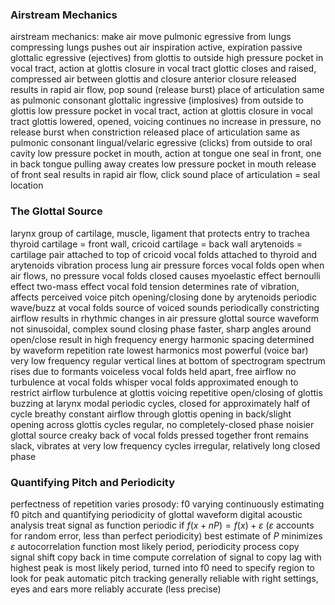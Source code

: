 ### Airstream Mechanics
airstream mechanics: make air move
	pulmonic egressive
		from lungs
		compressing lungs pushes out air
		inspiration active, expiration passive
	glottalic egressive (ejectives)
		from glottis to outside
		high pressure pocket in vocal tract, action at glottis
			closure in vocal tract
			glottic closes and raised, compressed air between glottis and closure
			anterior closure released results in rapid air flow, pop sound (release burst)
		place of articulation same as pulmonic consonant
	glottalic ingressive (implosives)
		from outside to glottis
		low pressure pocket in vocal tract, action at glottis
			closure in vocal tract
			glottis lowered, opened, voicing continues
			no increase in pressure, no release burst when constriction released
		place of articulation same as pulmonic consonant
	lingual/velaric egressive (clicks)
		from outside to oral cavity
		low pressure pocket in mouth, action at tongue
			one seal in front, one in back
			tongue pulling away creates low pressure pocket in mouth
			release of front seal results in rapid air flow, click sound
		place of articulation = seal location
### The Glottal Source
larynx
	group of cartilage, muscle, ligament that protects entry to trachea
	thyroid cartilage = front wall, cricoid cartilage = back wall
	arytenoids = cartilage pair attached to top of cricoid
	vocal folds attached to thyroid and arytenoids
		vibration
			process
				lung air pressure forces vocal folds open
				when air flows, no pressure
				vocal folds closed
			causes
				myoelastic effect
				bernoulli effect
				two-mass effect
		vocal fold tension determines rate of vibration, affects perceived voice pitch
		opening/closing done by arytenoids
		periodic wave/buzz at vocal folds source of voiced sounds
			periodically constricting airflow results in rhythmic changes in air pressure
glottal source waveform
	not sinusoidal, complex sound
	closing phase faster, sharp angles around open/close result in high frequency energy
	harmonic spacing determined by waveform repetition rate
		lowest harmonics most powerful (voice bar)
			very low frequency regular vertical lines at bottom of spectrogram
	spectrum rises due to formants
voiceless
	vocal folds held apart, free airflow
	no turbulence at vocal folds
whisper
	vocal folds approximated enough to restrict airflow
	turbulence at glottis
voicing
	repetitive open/closing of glottis
	buzzing at larynx
	modal
		periodic cycles, closed for approximately half of cycle
	breathy
		constant airflow through glottis
		opening in back/slight opening across glottis
		cycles regular, no completely-closed phase
		noisier glottal source
	creaky
		back of vocal folds pressed together
		front remains slack, vibrates at very low frequency
		cycles irregular, relatively long closed phase
### Quantifying Pitch and Periodicity
perfectness of repetition varies
prosody: f0 varying continuously
estimating f0 pitch and quantifying periodicity of glottal waveform
	digital acoustic analysis
		treat signal as function
		periodic if $f(x + nP) = f(x) + \varepsilon$ ($\varepsilon$ accounts for random error, less than perfect periodicity)
		best estimate of $P$ minimizes $\varepsilon$
	autocorrelation function
		most likely period, periodicity
		process
			copy signal
			shift copy back in time
			compute correlation of signal to copy
		lag with highest peak is most likely period, turned into f0
			need to specify region to look for peak
	automatic pitch tracking generally reliable with right settings, eyes and ears more reliably accurate (less precise)
